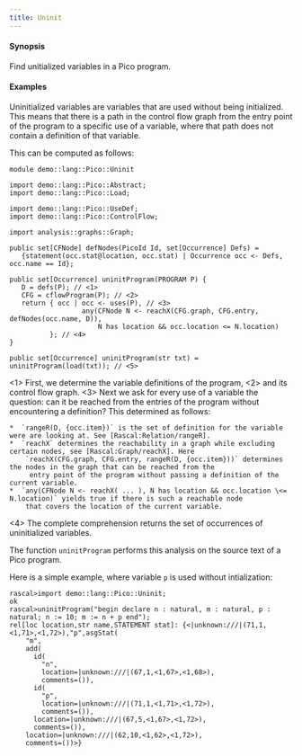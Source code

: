 ```yaml
---
title: Uninit
---
```


#### Synopsis

Find unitialized variables in a Pico program.

#### Examples

Uninitialized variables are variables that are used without being initialized.
This means that there is a path in the control flow graph from the entry point of the program
to a specific use of a variable, where that path does not contain a definition of that variable.

This can be computed as follows:

```rascal 
module demo::lang::Pico::Uninit

import demo::lang::Pico::Abstract;
import demo::lang::Pico::Load;

import demo::lang::Pico::UseDef;
import demo::lang::Pico::ControlFlow;

import analysis::graphs::Graph;

public set[CFNode] defNodes(PicoId Id, set[Occurrence] Defs) =
   {statement(occ.stat@location, occ.stat) | Occurrence occ <- Defs, occ.name == Id};

public set[Occurrence] uninitProgram(PROGRAM P) {
   D = defs(P); // <1>
   CFG = cflowProgram(P); // <2>
   return { occ | occ <- uses(P), // <3>
                  any(CFNode N <- reachX(CFG.graph, CFG.entry, defNodes(occ.name, D)),
                      N has location && occ.location <= N.location) 
          }; // <4>
}

public set[Occurrence] uninitProgram(str txt) = uninitProgram(load(txt)); // <5>

```

                
<1> First, we determine the variable definitions of the program,
<2> and its control flow graph.
<3> Next we ask for every use of a variable the question: can it be reached from the entries
    of the program without encountering a definition? This determined as follows:

    *  `rangeR(D, {occ.item})` is the set of definition for the variable were are looking at. See [Rascal:Relation/rangeR].
    *  `reachX` determines the reachability in a graph while excluding certain nodes, see [Rascal:Graph/reachX]. Here
        `reachX(CFG.graph, CFG.entry, rangeR(D, {occ.item}))` determines the nodes in the graph that can be reached from the
         entry point of the program without passing a definition of the current variable.
    *  `any(CFNode N <- reachX( ... ), N has location && occ.location \<= N.location)` yields true if there is such a reachable node
        that covers the location of the current variable.
<4> The complete comprehension returns the set of occurrences of uninitialized variables.


The function `uninitProgram` performs this analysis on the source text of a Pico program.

Here is a simple example, where variable `p` is used without intialization:

```rascal-shell 
rascal>import demo::lang::Pico::Uninit;
ok
rascal>uninitProgram("begin declare n : natural, m : natural, p : natural; n := 10; m := n + p end");
rel[loc location,str name,STATEMENT stat]: {<|unknown:///|(71,1,<1,71>,<1,72>),"p",asgStat(
    "m",
    add(
      id(
        "n",
        location=|unknown:///|(67,1,<1,67>,<1,68>),
        comments=()),
      id(
        "p",
        location=|unknown:///|(71,1,<1,71>,<1,72>),
        comments=()),
      location=|unknown:///|(67,5,<1,67>,<1,72>),
      comments=()),
    location=|unknown:///|(62,10,<1,62>,<1,72>),
    comments=())>}
```




